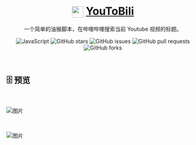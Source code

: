 <div align="center">

# <img src="https://www.bilibili.com/favicon.ico" width="30" height="30" style="vertical-align: text-bottom;"> [YouToBili](https://github.com/AHCorn/YouToBili/raw/main/YouToBili.user.js)

一个简单的油猴脚本，在哔哩哔哩搜索当前 Youtube 视频的标题。

![JavaScript](https://img.shields.io/badge/javascript-%23323330.svg?style=for-the-badge&logo=javascript&logoColor=%23F7DF1E)
![GitHub stars](https://img.shields.io/github/stars/AHCorn/YouToBili?style=for-the-badge)
![GitHub issues](https://img.shields.io/github/issues/AHCorn/YouToBili?style=for-the-badge)
![GitHub pull requests](https://img.shields.io/github/issues-pr/AHCorn/YouToBili?style=for-the-badge)
![GitHub forks](https://img.shields.io/github/forks/AHCorn/YouToBili?style=for-the-badge)

</div>

<br>

## 🗄 预览

<br>

![图片](https://github.com/user-attachments/assets/bd6f30cb-5dd3-4635-bee2-2efc1410fdbd)

<br>

![图片](https://github.com/user-attachments/assets/d60636bb-69a7-4b9e-bb69-42efa8267e39)
